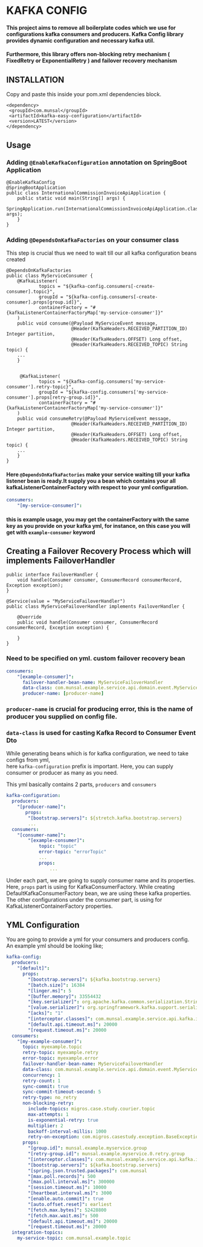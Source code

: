 # KAFKA CONFIG

#### This project aims to remove all boilerplate codes which we use for configurations kafka consumers and producers. Kafka Config library provides dynamic configuration and necessary kafka util.
#### Furthermore, this library offers non-blocking retry mechanism ( FixedRetry or ExponentialRetry ) and failover recovery mechanism

## INSTALLATION

Copy and paste this inside your pom.xml dependencies block.

```
<dependency>
 <groupId>com.munsal</groupId>
 <artifactId>kafka-easy-configuration</artifactId>
 <version>LATEST</version>
</dependency>
```

## Usage


### Adding `@EnableKafkaConfiguration` annotation on SpringBoot Application

```
@EnableKafkaConfig
@SpringBootApplication
public class InternationalCommissionInvoiceApiApplication {
    public static void main(String[] args) {
        SpringApplication.run(InternationalCommissionInvoiceApiApplication.class, args);
    }
}
```
### Adding `@DependsOnKafkaFactories` on your consumer class
This step is crucial thus we need to wait till our all kafka configuration beans created
```
@DependsOnKafkaFactories
public class MyServiceConsumer {
    @KafkaListener(
            topics = "${kafka-config.consumers[-create-consumer].topic}",
            groupId = "${kafka-config.consumers[-create-consumer].props[group.id]}",
            containerFactory = "#{kafkaListenerContainerFactoryMap['my-service-consumer']}"
    )
    public void consume(@Payload MyServiceEvent message,
                        @Header(KafkaHeaders.RECEIVED_PARTITION_ID) Integer partition,
                        @Header(KafkaHeaders.OFFSET) Long offset,
                        @Header(KafkaHeaders.RECEIVED_TOPIC) String topic) {
    ...
    }
    
    
     @KafkaListener(
            topics = "${kafka-config.consumers['my-service-consumer'].retry-topic}",
            groupId = "${kafka-config.consumers['my-service-consumer'].props[retry-group.id]}",
            containerFactory = "#{kafkaListenerContainerFactoryMap['my-service-consumer']}"
    )
    public void consumeRetry(@Payload MyServiceEvent message,
                        @Header(KafkaHeaders.RECEIVED_PARTITION_ID) Integer partition,
                        @Header(KafkaHeaders.OFFSET) Long offset,
                        @Header(KafkaHeaders.RECEIVED_TOPIC) String topic) {
    ...                    
    }
}
```

#### Here `@DependsOnKafkaFactories` make your service waiting till your kafka listener bean is ready.It supply you a bean which contains your all kafkaListenerContainerFactory with respect to your yml configuration.
```yml
consumers:
    "[my-service-consumer]":
```
#### this is example usage, you may get the containerFactory with the same key as you provide on your kafka yml, for instance, on this case you will get with ``example-consumer`` keyword

## Creating a Failover Recovery Process which will implements FailoverHandler
```
public interface FailoverHandler {
    void handle(Consumer consumer, ConsumerRecord consumerRecord, Exception exception);
}
```

```
@Service(value = "MyServiceFailoverHandler")
public class MyServiceFailoverHandler implements FailoverHandler {

    @Override
    public void handle(Consumer consumer, ConsumerRecord consumerRecord, Exception exception) {

    }
}
```

### Need to be specified on yml. custom failover recovery bean

```yml
consumers:
    "[example-consumer]":
      failover-handler-bean-name: MyServiceFailoverHandler
      data-class: com.munsal.example.service.api.domain.event.MyServiceEvent
      producer-name: [producer-name]

```
### `producer-name` is crucial for producing error, this is the name of producer you supplied on config file.
### `data-class` is used for casting Kafka Record to Consumer Event Dto

While generating beans which is for kafka configuration, we need to take configs from yml,  
here `kafka-configuration` prefix is important. Here, you can supply consumer or producer as many as you need.

This yml basically contains 2 parts, `producers` and `consumers`

``` yaml
kafka-configuration:
  producers:
    "[producer-name]":
       props:
        "[bootstrap.servers]": ${stretch.kafka.bootstrap.servers}
        ...
  consumers:
    "[consumer-name]":
        "[example-consumer]":
            topic: "topic"
            error-topic: "errorTopic"
            ...
            props:
                ...
```
Under each part, we are going to supply consumer name and its properties. Here, `props` part is using for KafkaConsumerFactory. While creating DefaultKafkaConsumerFactory bean, we are using these
kafka properties. The other configurations under the consumer part, is using for KafkaListenerContainerFactory properties.


## YML Configuration

You are going to provide a yml for your consumers and producers config. An example yml should be looking like;

``` yaml
kafka-config:
  producers:
    "[default]":
      props:
        "[bootstrap.servers]": ${kafka.bootstrap.servers}
        "[batch.size]": 16384
        "[linger.ms]": 5
        "[buffer.memory]": 33554432
        "[key.serializer]": org.apache.kafka.common.serialization.StringSerializer
        "[value.serializer]": org.springframework.kafka.support.serializer.JsonSerializer
        "[acks]": "1"
        "[interceptor.classes]": com.munsal.example.service.api.kafka.interceptor.KafkaProducerInterceptor
        "[default.api.timeout.ms]": 20000
        "[request.timeout.ms]": 20000
  consumers:
    "[my-example-consumer]":
      topic: myexample.topic
      retry-topic: myexample.retry
      error-topic: myexample.error
      failover-handler-bean-name: MyServiceFailoverHandler
      data-class: com.munsal.example.service.api.domain.event.MyServiceEvent
      concurrency: 1
      retry-count: 1
      sync-commit: true
      sync-commit-timeout-second: 5
      retry-type: no_retry
      non-blocking-retry:
        include-topics: migros.case.study.courier.topic
        max-attempts: 1
        is-exponential-retry: true
        multiplier: 2
        backoff-interval-millis: 1000
        retry-on-exception: com.migros.casestudy.exception.BaseException
      props:
        "[group.id]": munsal.example.myservice.group
        "[retry-group.id]": munsal.example.myservice.0.retry.group
        "[interceptor.classes]": com.munsal.example.service.api.kafka.interceptor.KafkaConsumerInterceptor
        "[bootstrap.servers]": ${kafka.bootstrap.servers}
        "[spring.json.trusted.packages]": com.munsal
        "[max.poll.records]": 500
        "[max.poll.interval.ms]": 300000
        "[session.timeout.ms]": 10000
        "[heartbeat.interval.ms]": 3000
        "[enable.auto.commit]": true
        "[auto.offset.reset]": earliest
        "[fetch.max.bytes]": 52428800
        "[fetch.max.wait.ms]": 500
        "[default.api.timeout.ms]": 20000
        "[request.timeout.ms]": 20000
  integration-topics:
    my-service-topic: com.munsal.example.topic
```
